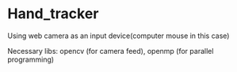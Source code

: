 Hand_tracker
==========

Using web camera as an input device(computer mouse in this case)

Necessary libs: opencv (for camera feed), openmp (for parallel programming)
